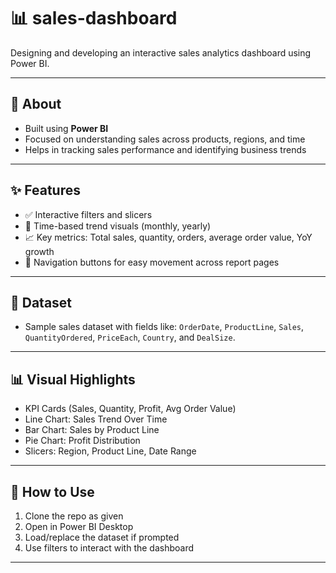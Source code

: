 # 📊 sales-dashboard

Designing and developing an interactive sales analytics dashboard using Power BI.

---

## 📝 About

- Built using **Power BI**
- Focused on understanding sales across products, regions, and time
- Helps in tracking sales performance and identifying business trends

---

## ✨ Features

- ✅ Interactive filters and slicers
- 📆 Time-based trend visuals (monthly, yearly)
- 📈 Key metrics: Total sales, quantity, orders, average order value, YoY growth
- 🧭 Navigation buttons for easy movement across report pages

---

## 📁 Dataset

- Sample sales dataset with fields like: `OrderDate`, `ProductLine`, `Sales`, `QuantityOrdered`, `PriceEach`, `Country`, and `DealSize`.

---

## 📊 Visual Highlights

- KPI Cards (Sales, Quantity, Profit, Avg Order Value)
- Line Chart: Sales Trend Over Time
- Bar Chart: Sales by Product Line
- Pie Chart: Profit Distribution
- Slicers: Region, Product Line, Date Range

---

## 🚀 How to Use

1. Clone the repo as given
2. Open in Power BI Desktop
3. Load/replace the dataset if prompted
4. Use filters to interact with the dashboard

---

